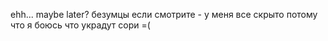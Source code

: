 ehh...
maybe later?
безумцы если смотрите - у меня все скрыто потому что я боюсь что украдут сори =(
